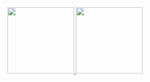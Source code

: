 <div>
<a href="#">
<img height="150px" src="https://github-readme-stats.vercel.app/api?username=ogabriell&show_icons=false&theme=radical&hide_border=true&hide_title=true&hide_rank=true">
<img height="150px" src="https://github-readme-stats.vercel.app/api/top-langs/?username=ogabriell&layout=compact&hide_title=true&theme=radical&hide_border=true">
</div>
 
